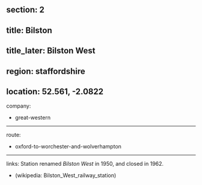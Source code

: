section: 2
----
title: Bilston
----
title_later: Bilston West
----
region: staffordshire
----
location: 52.561, -2.0822
----
company:
- great-western
----
route:
- oxford-to-worchester-and-wolverhampton
----
links:
Station renamed *Bilston West* in 1950, and closed in 1962.
- (wikipedia: Bilston_West_railway_station)
